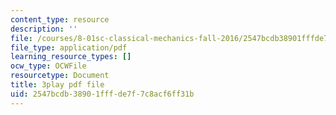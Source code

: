 ```yaml
---
content_type: resource
description: ''
file: /courses/8-01sc-classical-mechanics-fall-2016/2547bcdb38901fffde7f7c8acf6ff31b_Cslq_ZYdYwE.pdf
file_type: application/pdf
learning_resource_types: []
ocw_type: OCWFile
resourcetype: Document
title: 3play pdf file
uid: 2547bcdb-3890-1fff-de7f-7c8acf6ff31b
---
```

